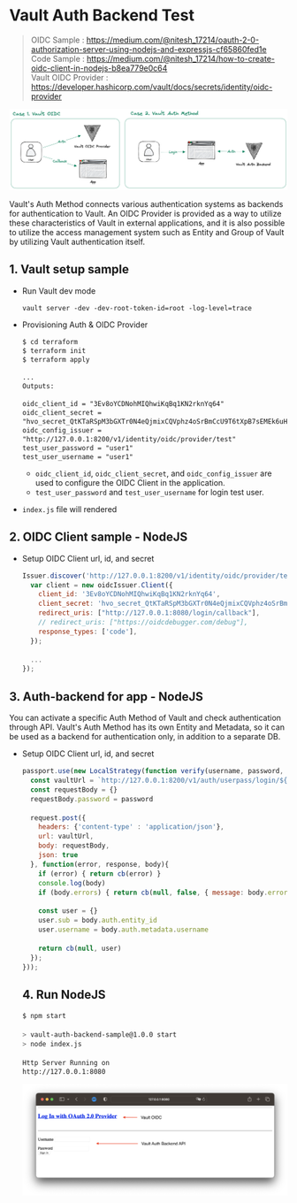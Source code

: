# Vault Auth Backend Test

> OIDC Sample : <https://medium.com/@nitesh_17214/oauth-2-0-authorization-server-using-nodejs-and-expressjs-cf65860fed1e>  
> Code Sample : <https://medium.com/@nitesh_17214/how-to-create-oidc-client-in-nodejs-b8ea779e0c64>  
> Vault OIDC Provider : <https://developer.hashicorp.com/vault/docs/secrets/identity/oidc-provider>

![](./auth-backend-for-app.png)

Vault's Auth Method connects various authentication systems as backends for authentication to Vault. An OIDC Provider is provided as a way to utilize these characteristics of Vault in external applications, and it is also possible to utilize the access management system such as Entity and Group of Vault by utilizing Vault authentication itself.

## 1. Vault setup sample

- Run Vault dev mode
  ```
  vault server -dev -dev-root-token-id=root -log-level=trace
  ```

- Provisioning Auth & OIDC Provider
  ```
  $ cd terraform
  $ terraform init
  $ terraform apply

  ...
  Outputs:

  oidc_client_id = "3Ev8oYCDNohMIQhwiKqBq1KN2rknYq64"
  oidc_client_secret = "hvo_secret_QtKTaRSpM3bGXTr0N4eQjmixCQVphz4oSrBmCcU9T6tXpB7sEMEk6uHYjVWGMWIm"
  oidc_config_issuer = "http://127.0.0.1:8200/v1/identity/oidc/provider/test"
  test_user_password = "user1"
  test_user_username = "user1"
  ```
  - `oidc_client_id`, `oidc_client_secret`, and `oidc_config_issuer` are used to configure the OIDC Client in the application.
  - `test_user_password` and `test_user_username` for login test user.

- `index.js` file will rendered

## 2. OIDC Client sample - NodeJS

- Setup OIDC Client url, id, and secret
  ```javascript
  Issuer.discover('http://127.0.0.1:8200/v1/identity/oidc/provider/test').then((oidcIssuer) => {
    var client = new oidcIssuer.Client({
      client_id: '3Ev8oYCDNohMIQhwiKqBq1KN2rknYq64',
      client_secret: 'hvo_secret_QtKTaRSpM3bGXTr0N4eQjmixCQVphz4oSrBmCcU9T6tXpB7sEMEk6uHYjVWGMWIm',
      redirect_uris: ["http://127.0.0.1:8080/login/callback"],
      // redirect_uris: ["https://oidcdebugger.com/debug"],
      response_types: ['code'],
    });

    ...
  });
  ```

## 3. Auth-backend for app - NodeJS

You can activate a specific Auth Method of Vault and check authentication through API. Vault's Auth Method has its own Entity and Metadata, so it can be used as a backend for authentication only, in addition to a separate DB.

- Setup OIDC Client url, id, and secret
  ```javascript
  passport.use(new LocalStrategy(function verify(username, password, cb){
    const vaultUrl = `http://127.0.0.1:8200/v1/auth/userpass/login/${username}`
    const requestBody = {}
    requestBody.password = password

    request.post({ 
      headers: {'content-type' : 'application/json'},
      url: vaultUrl,
      body: requestBody,
      json: true
    }, function(error, response, body){
      if (error) { return cb(error) }
      console.log(body)
      if (body.errors) { return cb(null, false, { message: body.errors }) }

      const user = {}
      user.sub = body.auth.entity_id
      user.username = body.auth.metadata.username
    
      return cb(null, user)
    }); 
  }));
  ```

  ## 4. Run NodeJS

  ```bash
  $ npm start

  > vault-auth-backend-sample@1.0.0 start
  > node index.js

  Http Server Running on
  http://127.0.0.1:8080
  ```

  ![](./sample-page.png)